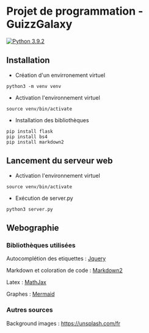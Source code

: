 # Projet de programmation - GuizzGalaxy

[![Python 3.9.2](https://img.shields.io/badge/python-3.9.2-blue.svg)](https://www.python.org/downloads/release/python-392/)

## Installation

- Création d'un envirronement virtuel
```
python3 -m venv venv
```

- Activation l'environnement virtuel
```
source venv/bin/activate
```

- Installation des bibliothèques
```
pip install flask
pip install bs4
pip install markdown2
```

## Lancement du serveur web

- Activation l'environnement virtuel
```
source venv/bin/activate
```

- Exécution de server.py
```
python3 server.py
```

## Webographie

### Bibliothèques utilisées

Autocomplétion des etiquettes : [Jquery](https://www.w3schools.blog/jquery-ui-autocomplete)

Markdown et coloration de code : [Markdown2](https://github.com/trentm/python-markdown2)

Latex : [MathJax](https://www.mathjax.org/)

Graphes : [Mermaid](https://mermaid.js.org/)

### Autres sources

Background images : https://unsplash.com/fr
